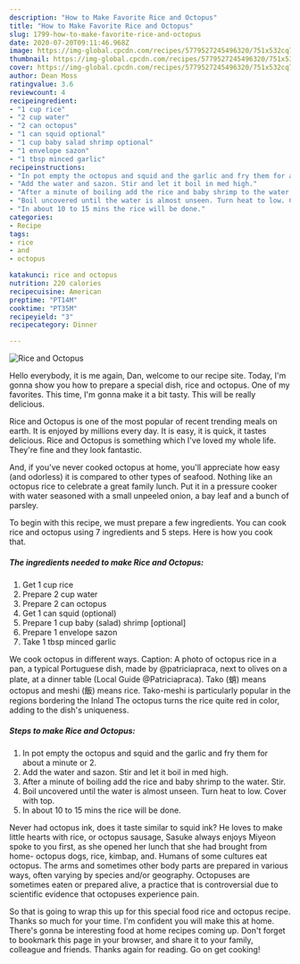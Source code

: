 ```yaml
---
description: "How to Make Favorite Rice and Octopus"
title: "How to Make Favorite Rice and Octopus"
slug: 1799-how-to-make-favorite-rice-and-octopus
date: 2020-07-20T09:11:46.968Z
image: https://img-global.cpcdn.com/recipes/5779527245496320/751x532cq70/rice-and-octopus-recipe-main-photo.jpg
thumbnail: https://img-global.cpcdn.com/recipes/5779527245496320/751x532cq70/rice-and-octopus-recipe-main-photo.jpg
cover: https://img-global.cpcdn.com/recipes/5779527245496320/751x532cq70/rice-and-octopus-recipe-main-photo.jpg
author: Dean Moss
ratingvalue: 3.6
reviewcount: 4
recipeingredient:
- "1 cup rice"
- "2 cup water"
- "2 can octopus"
- "1 can squid optional"
- "1 cup baby salad shrimp optional"
- "1 envelope sazon"
- "1 tbsp minced garlic"
recipeinstructions:
- "In pot empty the octopus and squid and the garlic and fry them for about a minute or 2."
- "Add the water and sazon. Stir and let it boil in med high."
- "After a minute of boiling add the rice and baby shrimp to the water. Stir."
- "Boil uncovered until the water is almost unseen. Turn heat to low. Cover with top."
- "In about 10 to 15 mins the rice will be done."
categories:
- Recipe
tags:
- rice
- and
- octopus

katakunci: rice and octopus 
nutrition: 220 calories
recipecuisine: American
preptime: "PT14M"
cooktime: "PT35M"
recipeyield: "3"
recipecategory: Dinner

---
```



![Rice and Octopus](https://img-global.cpcdn.com/recipes/5779527245496320/751x532cq70/rice-and-octopus-recipe-main-photo.jpg)

Hello everybody, it is me again, Dan, welcome to our recipe site. Today, I'm gonna show you how to prepare a special dish, rice and octopus. One of my favorites. This time, I'm gonna make it a bit tasty. This will be really delicious.

Rice and Octopus is one of the most popular of recent trending meals on earth. It is enjoyed by millions every day. It is easy, it is quick, it tastes delicious. Rice and Octopus is something which I've loved my whole life. They're fine and they look fantastic.

And, if you&#39;ve never cooked octopus at home, you&#39;ll appreciate how easy (and odorless) it is compared to other types of seafood. Nothing like an octopus rice to celebrate a great family lunch. Put it in a pressure cooker with water seasoned with a small unpeeled onion, a bay leaf and a bunch of parsley.


To begin with this recipe, we must prepare a few ingredients. You can cook rice and octopus using 7 ingredients and 5 steps. Here is how you cook that.

<!--inarticleads1-->

##### The ingredients needed to make Rice and Octopus:

1. Get 1 cup rice
1. Prepare 2 cup water
1. Prepare 2 can octopus
1. Get 1 can squid (optional)
1. Prepare 1 cup baby (salad) shrimp [optional]
1. Prepare 1 envelope sazon
1. Take 1 tbsp minced garlic


We cook octopus in different ways. Caption: A photo of octopus rice in a pan, a typical Portuguese dish, made by @patriciapraca, next to olives on a plate, at a dinner table (Local Guide @Patriciapraca). Tako (蛸) means octopus and meshi (飯) means rice. Tako-meshi is particularly popular in the regions bordering the Inland The octopus turns the rice quite red in color, adding to the dish&#39;s uniqueness. 

<!--inarticleads2-->

##### Steps to make Rice and Octopus:

1. In pot empty the octopus and squid and the garlic and fry them for about a minute or 2.
1. Add the water and sazon. Stir and let it boil in med high.
1. After a minute of boiling add the rice and baby shrimp to the water. Stir.
1. Boil uncovered until the water is almost unseen. Turn heat to low. Cover with top.
1. In about 10 to 15 mins the rice will be done.


Never had octopus ink, does it taste similar to squid ink? He loves to make little hearts with rice, or octopus sausage, Sasuke always enjoys Miyeon spoke to you first, as she opened her lunch that she had brought from home- octopus dogs, rice, kimbap, and. Humans of some cultures eat octopus. The arms and sometimes other body parts are prepared in various ways, often varying by species and/or geography. Octopuses are sometimes eaten or prepared alive, a practice that is controversial due to scientific evidence that octopuses experience pain. 

So that is going to wrap this up for this special food rice and octopus recipe. Thanks so much for your time. I'm confident you will make this at home. There's gonna be interesting food at home recipes coming up. Don't forget to bookmark this page in your browser, and share it to your family, colleague and friends. Thanks again for reading. Go on get cooking!
